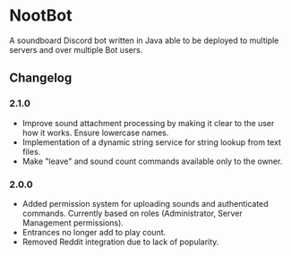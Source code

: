 # NootBot

A soundboard Discord bot written in Java able to be deployed to multiple servers and over multiple Bot users.

## Changelog

### 2.1.0

- Improve sound attachment processing by making it clear to the user how it works. Ensure lowercase names.
- Implementation of a dynamic string service for string lookup from text files.
- Make "leave" and sound count commands available only to the owner.

### 2.0.0

- Added permission system for uploading sounds and authenticated commands. Currently based on roles (Administrator, Server Management permissions).
- Entrances no longer add to play count.
- Removed Reddit integration due to lack of popularity.

